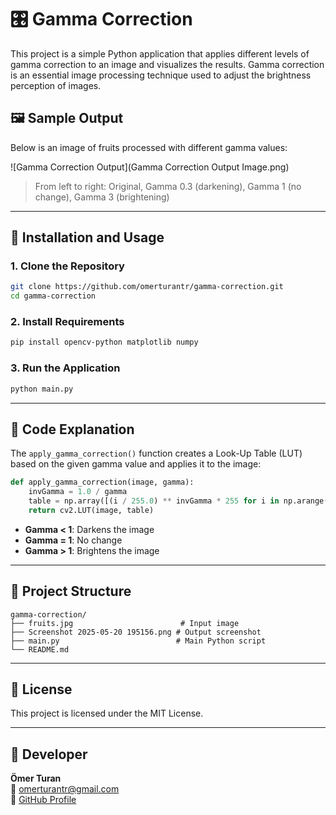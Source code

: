 # 🎛️ Gamma Correction

This project is a simple Python application that applies different levels of gamma correction to an image and visualizes the results. Gamma correction is an essential image processing technique used to adjust the brightness perception of images.

## 🖼️ Sample Output

Below is an image of fruits processed with different gamma values:

![Gamma Correction Output](Gamma Correction Output Image.png)

> From left to right: Original, Gamma 0.3 (darkening), Gamma 1 (no change), Gamma 3 (brightening)

---

## 🔧 Installation and Usage

### 1. Clone the Repository

```bash
git clone https://github.com/omerturantr/gamma-correction.git
cd gamma-correction
```

### 2. Install Requirements

```bash
pip install opencv-python matplotlib numpy
```

### 3. Run the Application

```bash
python main.py
```

---

## 🧠 Code Explanation

The `apply_gamma_correction()` function creates a Look-Up Table (LUT) based on the given gamma value and applies it to the image:

```python
def apply_gamma_correction(image, gamma):
    invGamma = 1.0 / gamma
    table = np.array([(i / 255.0) ** invGamma * 255 for i in np.arange(256)]).astype("uint8")
    return cv2.LUT(image, table)
```

- **Gamma < 1**: Darkens the image  
- **Gamma = 1**: No change  
- **Gamma > 1**: Brightens the image

---

## 📁 Project Structure

```
gamma-correction/
├── fruits.jpg                        # Input image
├── Screenshot 2025-05-20 195156.png # Output screenshot
├── main.py                          # Main Python script
└── README.md
```

---

## 📄 License

This project is licensed under the MIT License.

---

## 👤 Developer

**Ömer Turan**  
📧 [omerturantr@gmail.com](mailto:omerturantr@gmail.com)  
🔗 [GitHub Profile](https://github.com/omerturantr)
